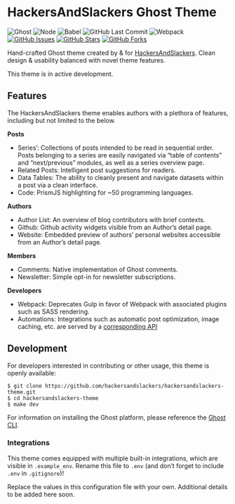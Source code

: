 # HackersAndSlackers Ghost Theme

![Ghost](https://img.shields.io/badge/Ghost-^v5.0.0-lightgrey.svg?longCache=true&style=flat-square&logo=ghost&logoColor=white&colorB=656c82&colorA=4c566a)
![Node](https://img.shields.io/badge/NodeJS-v^16.0.0-green.svg?longCache=true&style=flat-square&logo=node.js&logoColor=white&colorB=a3be8c&colorA=4c566a)
![Babel](https://img.shields.io/badge/@babel/core-v7.19.1-yellow.svg?longCache=true&style=flat-square&logo=JavaScript&logoColor=white&colorB=ebcb8b&colorA=4c566a)
![GitHub Last Commit](https://img.shields.io/github/last-commit/google/skia.svg?style=flat-square&colorA=4c566a&colorB=a3be8c&logo=GitHub)
![Webpack](https://img.shields.io/badge/Webpack-v5.74.0-blue.svg?longCache=true&style=flat-square&logo=webpack&logoColor=white&colorB=5e81ac&colorA=4c566a)
[![GitHub Issues](https://img.shields.io/github/issues/hackersandslackers/hackersandslackers-theme.svg?style=flat-square&colorB=ebcb8b&colorA=4c566a&logo=GitHub)](https://github.com/hackersandslackers/hackersandslackers-theme/issues)
[![GitHub Stars](https://img.shields.io/github/stars/hackersandslackers/hackersandslackers-theme.svg?style=flat-square&colorB=ebcb8b&colorA=4c566a&logo=GitHub)](https://github.com/hackersandslackers/hackersandslackers-theme/stargazers)
[![GitHub Forks](https://img.shields.io/github/forks/hackersandslackers/hackersandslackers-theme.svg?style=flat-square&colorB=ebcb8b&colorA=4c566a&logo=GitHub)](https://github.com/hackersandslackers/hackersandslackers-theme/network)

Hand-crafted Ghost theme created by & for [HackersAndSlackers](https://hackersandslackers.com/). Clean design & usability balanced with novel theme features.

This theme is in active development.

## Features

The HackersAndSlackers theme enables authors with a plethora of features,  including but not limited to the below.

**Posts**

- Series’: Collections of posts intended to be read in sequential order. Posts belonging to a series are easily navigated via “table of contents” and “next/previous” modules, as well as a series overview page.
- Related Posts: Intelligent post suggestions for readers.
- Data Tables: The ability to cleanly present and navigate datasets within a post via a clean interface.
- Code: PrismJS highlighting for ~50 programming languages.

**Authors**

- Author List: An overview of blog contributors with brief contexts.
- Github: Github activity widgets visible from an Author’s detail page.
- Website: Embedded preview of  authors’ personal websites accessible from an Author’s detail page.

**Members**

- Comments: Native implementation of Ghost comments.
- Newsletter: Simple opt-in for newsletter subscriptions.

**Developers**

- Webpack: Deprecates Gulp in favor of Webpack with associated plugins such as SASS rendering.
- Automations: Integrations such as automatic post optimization, image caching, etc. are served by a [corresponding API](https://github.com/toddbirchard/jamstack-api)


## Development

For developers interested in contributing or other usage, this theme is openly available:

```shell
$ git clone https://github.com/hackersandslackers/hackersandslackers-theme.git
$ cd hackersandslackers-theme
$ make dev
```

For information on installing the Ghost platform, please reference the [Ghost CLI](https://docs.ghost.org/docs/cli-install).


### Integrations

This theme comes equipped with multiple built-in integrations, which are visible in `.example_env`. Rename this file to `.env` (and don’t forget to include `.env` in `.gitignore`)!

Replace the values in this configuration file with your own. Additional details to be added here soon.
